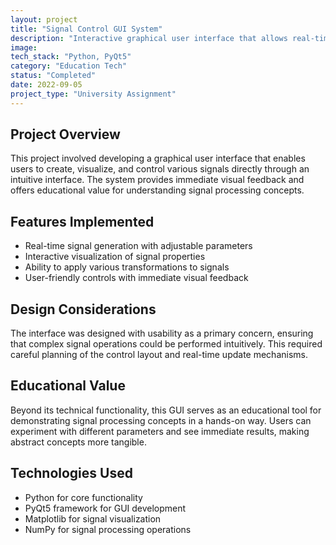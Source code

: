 ```yaml
---
layout: project
title: "Signal Control GUI System"
description: "Interactive graphical user interface that allows real-time creation and control of signals using PyQt5."
image: 
tech_stack: "Python, PyQt5"
category: "Education Tech"
status: "Completed"
date: 2022-09-05
project_type: "University Assignment"
---
```


## Project Overview

This project involved developing a graphical user interface that enables users to create, visualize, and control various signals directly through an intuitive interface. The system provides immediate visual feedback and offers educational value for understanding signal processing concepts.

## Features Implemented

- Real-time signal generation with adjustable parameters
- Interactive visualization of signal properties
- Ability to apply various transformations to signals
- User-friendly controls with immediate visual feedback

## Design Considerations

The interface was designed with usability as a primary concern, ensuring that complex signal operations could be performed intuitively. This required careful planning of the control layout and real-time update mechanisms.

## Educational Value

Beyond its technical functionality, this GUI serves as an educational tool for demonstrating signal processing concepts in a hands-on way. Users can experiment with different parameters and see immediate results, making abstract concepts more tangible.

## Technologies Used

- Python for core functionality
- PyQt5 framework for GUI development
- Matplotlib for signal visualization
- NumPy for signal processing operations
